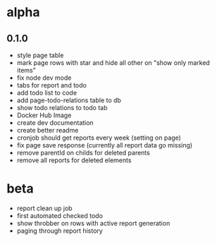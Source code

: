 # alpha

## 0.1.0
- style page table
- mark page rows with star and hide all other on "show only marked items" 
- fix node dev mode
- tabs for report and todo
- add todo list to code
- add page-todo-relations table to db
- show todo relations to todo tab
- Docker Hub Image
- create dev documentation
- create better readme
- cronjob should get reports every week (setting on page)
- fix page save response (currently all report data go missing)
- remove parentId on childs for deleted parents
- remove all reports for deleted elements

# beta
- report clean up job
- first automated checked todo
- show throbber on rows with active report generation
- paging through report history